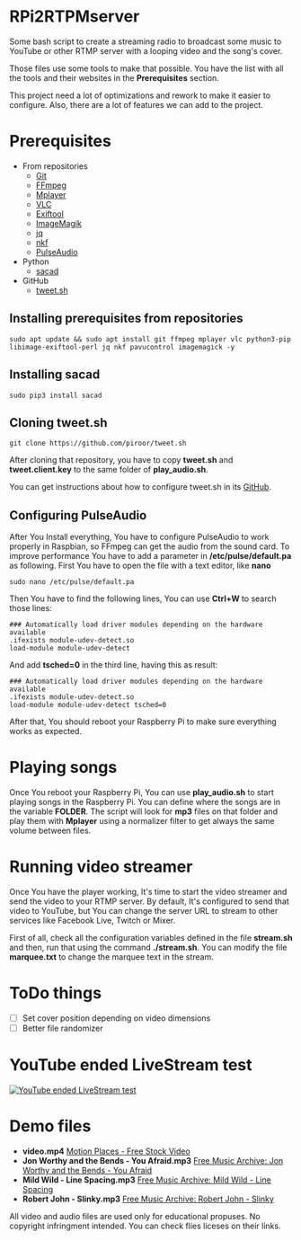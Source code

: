 # RPi2RTPMserver
Some bash script to create a streaming radio to broadcast some music to YouTube or other RTMP server with a looping video and the song's cover.

Those files use some tools to make that possible. You have the list with all the tools and their websites in the **Prerequisites** section.

This project need a lot of optimizations and rework to make it easier to configure. Also, there are a lot of features we can add to the project.
# Prerequisites
- From repositories
  - [Git](https://git-scm.com/)
  - [FFmpeg](https://www.ffmpeg.org/)
  - [Mplayer](http://www.mplayerhq.hu/)
  - [VLC](https://www.videolan.org/)
  - [Exiftool](https://exiftool.org/)
  - [ImageMagik](https://imagemagick.org/index.php)
  - [jq](https://stedolan.github.io/jq/)
  - [nkf](http://nkf.osdn.jp/)
  - [PulseAudio](https://gitlab.freedesktop.org/pulseaudio/pulseaudio)
- Python
  - [sacad](https://github.com/desbma/sacad)
- GitHub
  - [tweet.sh](https://github.com/piroor/tweet.sh)
## Installing prerequisites from repositories
```
sudo apt update && sudo apt install git ffmpeg mplayer vlc python3-pip libimage-exiftool-perl jq nkf pavucontrol imagemagick -y
```
## Installing sacad
```
sudo pip3 install sacad
```
## Cloning tweet.sh
```
git clone https://github.com/piroor/tweet.sh
```
After cloning that repository, you have to copy **tweet.sh** and **tweet.client.key** to the same folder of **play_audio.sh**.

You can get instructions about how to configure tweet.sh in its [GitHub](https://github.com/piroor/tweet.sh).
## Configuring PulseAudio
After You Install everything, You have to configure PulseAudio to work properly in Raspbian, so FFmpeg can get the audio from the sound card. To improve performance You have to add a parameter in **/etc/pulse/default.pa** as following. First You have to open the file with a text editor, like **nano**
```
sudo nano /etc/pulse/default.pa
```
Then You have to find the following lines, You can use **Ctrl+W** to search those lines:
```
### Automatically load driver modules depending on the hardware available
.ifexists module-udev-detect.so
load-module module-udev-detect
```
And add **tsched=0**  in the third line, having this as result:
```
### Automatically load driver modules depending on the hardware available
.ifexists module-udev-detect.so
load-module module-udev-detect tsched=0
```
After that, You should reboot your Raspberry Pi to make sure everything works as expected.
# Playing songs
Once You reboot your Raspberry Pi, You can use **play_audio.sh** to start playing songs in the Raspberry Pi. You can define where the songs are in the variable **FOLDER**. The script will look for **mp3** files on that folder and play them with **Mplayer** using a normalizer filter to get always the same volume between files.
# Running video streamer
Once You have the player working, It's time to start the video streamer and send the video to your RTMP server. By default, It's configured to send that video to YouTube, but You can change the server URL to stream to other services like Facebook Live, Twitch or Mixer.

First of all, check all the configuration variables defined in the file **stream.sh** and then, run that using the command **./stream.sh**. You can modify the file **marquee.txt** to change the marquee text in the stream.
# ToDo things
- [ ] Set cover position depending on video dimensions
- [ ] Better file randomizer
# YouTube ended LiveStream test
[![YouTube ended LiveStream test](https://img.youtube.com/vi/YBMZCERdZpk/0.jpg)](https://www.youtube.com/watch?v=YBMZCERdZpk "YouTube ended LiveStream test")
# Demo files
- **video.mp4** [Motion Places - Free Stock Video](https://www.pexels.com/@motion-places-free-stock-video-701499)
- **Jon Worthy and the Bends - You Afraid.mp3** [Free Music Archive: Jon Worthy and the Bends - You Afraid](https://freemusicarchive.org/music/Jon_Worthy_and_the_Bends/Only_A_Dream/You_Afraid)
- **Mild Wild - Line Spacing.mp3** [Free Music Archive: Mild Wild - Line Spacing](https://freemusicarchive.org/music/Mild_Wild/a_Line_Spacing_b_Say_Goodnight/Line_Spacing)
- **Robert John - Slinky.mp3** [Free Music Archive: Robert John - Slinky](https://freemusicarchive.org/music/Robert_John/2019041994432122/Slinky_1461)

All video and audio files are used only for educational propuses. No copyright infringment intended. You can check flies liceses on their links.
